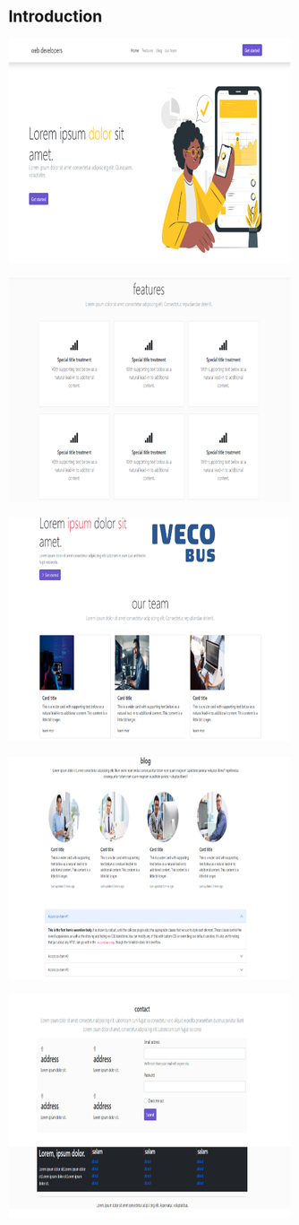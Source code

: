 <h1 align="left">Introduction</h1>

###

<div align="center">
  <img height="400" src="https://raw.githubusercontent.com/devmohamadhoseinnozari/Introduction/main/images/page__header.png"  />
</div>

###

<div align="center">
  <img height="400" src="https://raw.githubusercontent.com/devmohamadhoseinnozari/Introduction/main/images/page__main.png"  />
</div>

###

<div align="center">
  <img height="400" src="https://raw.githubusercontent.com/devmohamadhoseinnozari/Introduction/main/images/page__main1.png"  />
</div>

###

<div align="center">
  <img height="400" src="https://raw.githubusercontent.com/devmohamadhoseinnozari/Introduction/main/images/page__main2.png"  />
</div>

###

<div align="center">
  <img height="400" src="https://raw.githubusercontent.com/devmohamadhoseinnozari/Introduction/main/images/page__footer.png"  />
</div>

###
